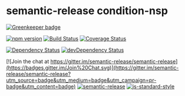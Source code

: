# semantic-release condition-nsp

[![Greenkeeper badge](https://badges.greenkeeper.io/semantic-release/condition-nsp.svg)](https://greenkeeper.io/)

[![npm version](https://badge.fury.io/js/%40semantic-release%2Fcondition-nsp.svg)](http://badge.fury.io/js/%40semantic-release%2Fcondition-nsp)
[![Build Status](https://travis-ci.org/semantic-release/condition-nsp.svg?branch=master)](https://travis-ci.org/semantic-release/condition-nsp)
[![Coverage Status](https://coveralls.io/repos/semantic-release/condition-nsp/badge.svg?branch=master&service=github)](https://coveralls.io/github/semantic-release/condition-nsp?branch=master)

[![Dependency Status](https://david-dm.org/semantic-release/condition-nsp/master.svg)](https://david-dm.org/semantic-release/condition-nsp/master)
[![devDependency Status](https://david-dm.org/semantic-release/condition-nsp/master/dev-status.svg)](https://david-dm.org/semantic-release/condition-nsp/master#info=devDependencies)

[![Join the chat at https://gitter.im/semantic-release/semantic-release](https://badges.gitter.im/Join%20Chat.svg)](https://gitter.im/semantic-release/semantic-release?utm_source=badge&utm_medium=badge&utm_campaign=pr-badge&utm_content=badge)
[![semantic-release](https://img.shields.io/badge/%20%20%F0%9F%93%A6%F0%9F%9A%80-semantic--release-e10079.svg)](https://github.com/semantic-release/semantic-release)
[![js-standard-style](https://img.shields.io/badge/code%20style-standard-brightgreen.svg?style=flat)](https://github.com/feross/standard)
